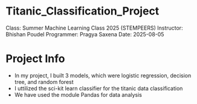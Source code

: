 # Titanic_Classification_Project
Class: Summer Machine Learning Class 2025 (STEMPEERS)
Instructor: Bhishan Poudel
Programmer: Pragya Saxena
Date: 2025-08-05

# Project Info
- In my project, I built 3 models, which were logistic regression, decision tree, and random forest
- I uttilized the sci-kit learn classifier for the titanic data classification
- We have used the module Pandas for data analysis
  
